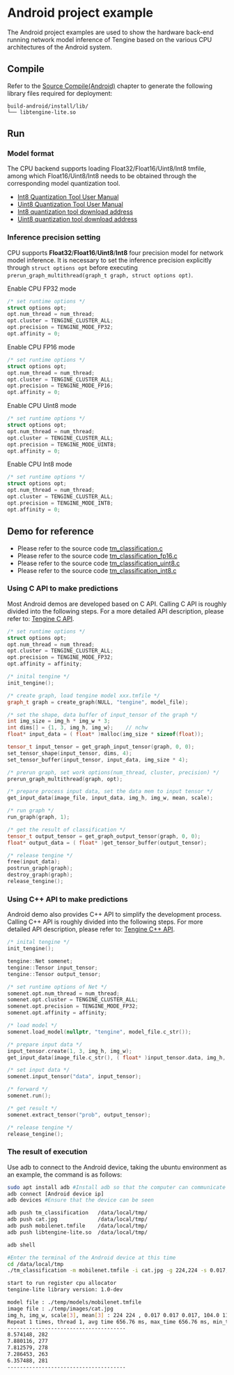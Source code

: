 # Android project example

The Android project examples are used to show the hardware back-end running network model inference of Tengine based on the various CPU architectures of the Android system.

## Compile

Refer to the [Source Compile(Android)](../source_compile/compile_android.md) chapter to generate the following library files required for deployment:

```
build-android/install/lib/
└── libtengine-lite.so
```

## Run

### Model format

The CPU backend supports loading Float32/Float16/Uint8/Int8 tmfile, among which Float16/Uint8/Int8 needs to be obtained through the corresponding model quantization tool.

- [Int8 Quantization Tool User Manual](../user_guides/quant_tool_int8.md)
- [Uint8 Quantization Tool User Manual](../user_guides/quant_tool_uint8.md)
- [Int8 quantization tool download address](https://github.com/OAID/Tengine/releases/download/lite-v1.3/quant_tool_int8)
- [Uint8 quantization tool download address](https://github.com/OAID/Tengine/releases/download/lite-v1.3/quant_tool_uint8)

### Inference precision setting

CPU supports **Float32**/**Float16**/**Uint8**/**Int8** four precision model for network model inference. It is necessary to  set the inference precision explicitly through `struct options opt` before executing `prerun_graph_multithread(graph_t graph, struct options opt)`.

Enable CPU FP32 mode

```c++
/* set runtime options */
struct options opt;
opt.num_thread = num_thread;
opt.cluster = TENGINE_CLUSTER_ALL;
opt.precision = TENGINE_MODE_FP32;
opt.affinity = 0;
```

Enable CPU FP16 mode

```c++
/* set runtime options */
struct options opt;
opt.num_thread = num_thread;
opt.cluster = TENGINE_CLUSTER_ALL;
opt.precision = TENGINE_MODE_FP16;
opt.affinity = 0;
```

Enable CPU Uint8 mode

```c++
/* set runtime options */
struct options opt;
opt.num_thread = num_thread;
opt.cluster = TENGINE_CLUSTER_ALL;
opt.precision = TENGINE_MODE_UINT8;
opt.affinity = 0;
```

Enable CPU Int8 mode

```c++
/* set runtime options */
struct options opt;
opt.num_thread = num_thread;
opt.cluster = TENGINE_CLUSTER_ALL;
opt.precision = TENGINE_MODE_INT8;
opt.affinity = 0;
```

## Demo for reference

- Please refer to the source code [tm_classification.c](https://github.com/OAID/Tengine/blob/tengine-lite/examples/tm_classification.c)
- Please refer to the source code [tm_classification_fp16.c](https://github.com/OAID/Tengine/blob/tengine-lite/examples/tm_classification_fp16.c)
- Please refer to the source code [tm_classification_uint8.c](https://github.com/OAID/Tengine/blob/tengine-lite/examples/tm_classification_uint8.c)
- Please refer to the source code [tm_classification_int8.c](https://github.com/OAID/Tengine/blob/tengine-lite/examples/tm_classification_int8.c)


### Using C API to make predictions

Most Android demos are developed based on C API. Calling C API is roughly divided into the following steps. For a more detailed API description, please refer to: [Tengine C API](../api_reference/c_api_doc.md).

```c++
/* set runtime options */
struct options opt;
opt.num_thread = num_thread;
opt.cluster = TENGINE_CLUSTER_ALL;
opt.precision = TENGINE_MODE_FP32;
opt.affinity = affinity;

/* inital tengine */
init_tengine();

/* create graph, load tengine model xxx.tmfile */
graph_t graph = create_graph(NULL, "tengine", model_file);

/* set the shape, data buffer of input_tensor of the graph */
int img_size = img_h * img_w * 3;
int dims[] = {1, 3, img_h, img_w};    // nchw
float* input_data = ( float* )malloc(img_size * sizeof(float));

tensor_t input_tensor = get_graph_input_tensor(graph, 0, 0);
set_tensor_shape(input_tensor, dims, 4);
set_tensor_buffer(input_tensor, input_data, img_size * 4);

/* prerun graph, set work options(num_thread, cluster, precision) */
prerun_graph_multithread(graph, opt);

/* prepare process input data, set the data mem to input tensor */
get_input_data(image_file, input_data, img_h, img_w, mean, scale);

/* run graph */
run_graph(graph, 1);

/* get the result of classification */
tensor_t output_tensor = get_graph_output_tensor(graph, 0, 0);
float* output_data = ( float* )get_tensor_buffer(output_tensor);

/* release tengine */
free(input_data);
postrun_graph(graph);
destroy_graph(graph);
release_tengine();
```

### Using C++ API to make predictions

Android demo also provides C++ API to simplify the development process. Calling C++ API is roughly divided into the following steps. For more detailed API description, please refer to: [Tengine C++ API](../api_reference/cxx_api_doc.md).
```c++
/* inital tengine */
init_tengine();

tengine::Net somenet;
tengine::Tensor input_tensor;
tengine::Tensor output_tensor;

/* set runtime options of Net */
somenet.opt.num_thread = num_thread;
somenet.opt.cluster = TENGINE_CLUSTER_ALL;
somenet.opt.precision = TENGINE_MODE_FP32;
somenet.opt.affinity = affinity;

/* load model */
somenet.load_model(nullptr, "tengine", model_file.c_str());

/* prepare input data */
input_tensor.create(1, 3, img_h, img_w);
get_input_data(image_file.c_str(), ( float* )input_tensor.data, img_h, img_w, mean, scale);

/* set input data */
somenet.input_tensor("data", input_tensor);

/* forward */
somenet.run();

/* get result */
somenet.extract_tensor("prob", output_tensor);

/* release tengine */
release_tengine();
```

### The result of execution

Use adb to connect to the Android device, taking the ubuntu environment as an example, the command is as follows:
```bash
sudo apt install adb #Install adb so that the computer can communicate with Android devices. And check the ip of the Android device.
adb connect [Android device ip]
adb devices #Ensure that the device can be seen

adb push tm_classification   /data/local/tmp/ 
adb push cat.jpg             /data/local/tmp/
adb push mobilenet.tmfile    /data/local/tmp/
adb push libtengine-lite.so  /data/local/tmp/

adb shell 

#Enter the terminal of the Android device at this time
cd /data/local/tmp
./tm_classification -m mobilenet.tmfile -i cat.jpg -g 224,224 -s 0.017,0.017,0.017 -w 104.007,116.669,122.679
```
```bash
start to run register cpu allocator
tengine-lite library version: 1.0-dev

model file : ./temp/models/mobilenet.tmfile
image file : ./temp/images/cat.jpg
img_h, img_w, scale[3], mean[3] : 224 224 , 0.017 0.017 0.017, 104.0 116.7 122.7
Repeat 1 times, thread 1, avg time 656.76 ms, max_time 656.76 ms, min_time 656.76 ms
--------------------------------------
8.574148, 282
7.880116, 277
7.812579, 278
7.286453, 263
6.357488, 281
--------------------------------------
```